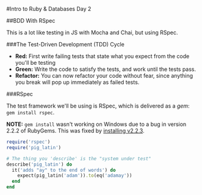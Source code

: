 #Intro to Ruby & Databases Day 2

##BDD With RSpec

This is  a lot like testing in JS with Mocha and Chai, but using RSpec.

###The Test-Driven Development (TDD) Cycle

* **Red:** First write failing tests that state what you expect from the code
  you'll be testing
* **Green:** Write the code to satisfy the tests, and work until the tests pass.
* **Refactor:** You can now refactor your code without fear, since anything you
  break will pop up immediately as failed tests.

###RSpec

The test framework we'll be using is RSpec, which is delivered as a _gem_: 
`gem install rspec`.

**NOTE:** `gem install` wasn't working on Windows due to a bug in version 2.2.2 of RubyGems. This was fixed by [installing v2.2.3](https://gist.github.com/luislavena/f064211759ee0f806c88).

```ruby
require('rspec')
require('pig_latin')

# The thing you 'describe' is the "system under test"
describe('pig_latin') do
  it('adds "ay" to the end of words') do
    expect(pig_latin('adam')).to(eq('adamay'))
  end
end
```